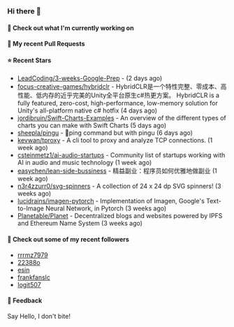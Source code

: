### Hi there 👋

#### 👷 Check out what I'm currently working on

#### 🔨 My recent Pull Requests


#### ⭐ Recent Stars

- [LeadCoding/3-weeks-Google-Prep](https://github.com/LeadCoding/3-weeks-Google-Prep) -  (2 days ago)
- [focus-creative-games/hybridclr](https://github.com/focus-creative-games/hybridclr) - HybridCLR是一个特性完整、零成本、高性能、低内存的近乎完美的Unity全平台原生c#热更方案。 HybridCLR is a fully featured, zero-cost, high-performance, low-memory solution for Unity&#39;s all-platform native c# hotfix (4 days ago)
- [jordibruin/Swift-Charts-Examples](https://github.com/jordibruin/Swift-Charts-Examples) - An overview of the different types of charts you can make with Swift Charts (5 days ago)
- [sheepla/pingu](https://github.com/sheepla/pingu) - 🐧ping command but with pingu (6 days ago)
- [kevwan/tproxy](https://github.com/kevwan/tproxy) - A cli tool to proxy and analyze TCP connections. (1 week ago)
- [csteinmetz1/ai-audio-startups](https://github.com/csteinmetz1/ai-audio-startups) - Community list of startups working with AI in audio and music technology (1 week ago)
- [easychen/lean-side-bussiness](https://github.com/easychen/lean-side-bussiness) - 精益副业：程序员如何优雅地做副业 (1 week ago)
- [n3r4zzurr0/svg-spinners](https://github.com/n3r4zzurr0/svg-spinners) - A collection of 24 x 24 dp SVG spinners! (3 weeks ago)
- [lucidrains/imagen-pytorch](https://github.com/lucidrains/imagen-pytorch) - Implementation of Imagen, Google&#39;s Text-to-Image Neural Network, in Pytorch (3 weeks ago)
- [Planetable/Planet](https://github.com/Planetable/Planet) - Decentralized blogs and websites powered by IPFS and Ethereum Name System (3 weeks ago)

#### 👯 Check out some of my recent followers

- [rrrmz7979](https://github.com/rrrmz7979)
- [22388o](https://github.com/22388o)
- [esin](https://github.com/esin)
- [frankfanslc](https://github.com/frankfanslc)
- [logit507](https://github.com/logit507)

#### 💬 Feedback

Say Hello, I don't bite!